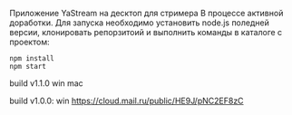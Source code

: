 Приложение YaStream на десктоп для стримера
В процессе активной доработки.
Для запуска необходимо установить node.js поледней версии,
клонировать репорзитоий и выполнить команды в каталоге с проектом:
```
npm install
npm start
```
build v1.1.0
win 
mac

build v1.0.0:
win https://cloud.mail.ru/public/HE9J/pNC2EF8zC

